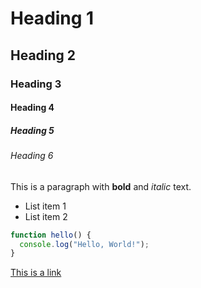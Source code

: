 
# Heading 1

## Heading 2

### Heading 3

#### Heading 4

##### Heading 5

###### Heading 6

This is a paragraph with **bold** and *italic* text.

- List item 1
- List item 2

```javascript
function hello() {
  console.log("Hello, World!");
}
```

[This is a link](https://example.com)

